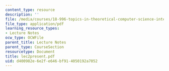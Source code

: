 ```yaml
---
content_type: resource
description: ''
file: /media/courses/18-996-topics-in-theoretical-computer-science-internet-research-problems-spring-2002/d400982e6e2fe646bf914050192a7052_lec2present.pdf
file_type: application/pdf
learning_resource_types:
- Lecture Notes
ocw_type: OCWFile
parent_title: Lecture Notes
parent_type: CourseSection
resourcetype: Document
title: lec2present.pdf
uid: d400982e-6e2f-e646-bf91-4050192a7052
---
```

